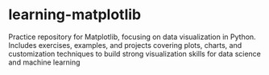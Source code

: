 # learning-matplotlib
Practice repository for Matplotlib, focusing on data visualization in Python. Includes exercises, examples, and projects covering plots, charts, and customization techniques to build strong visualization skills for data science and machine learning
